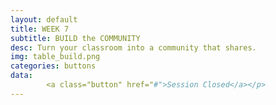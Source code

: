 ```yaml
---
layout: default
title: WEEK 7
subtitle: BUILD the COMMUNITY
desc: Turn your classroom into a community that shares.
img: table_build.png
categories: buttons
data: 
        <a class="button" href="#">Session Closed</a></p>
---
```

